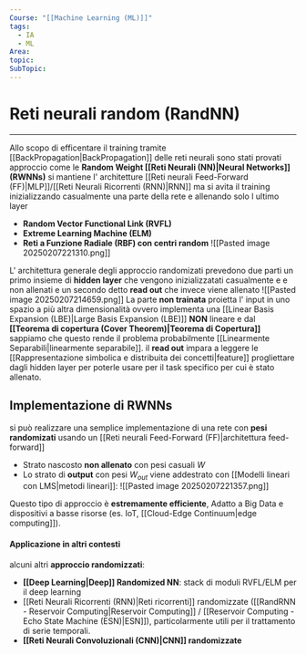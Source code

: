 ```yaml
---
Course: "[[Machine Learning (ML)]]"
tags:
  - IA
  - ML
Area: 
topic: 
SubTopic:
---
```

# Reti neurali random (RandNN)
---
Allo scopo di efficentare il training tramite [[BackPropagation|BackPropagation]] delle reti neurali sono stati provati approccio come le __Random Weight [[Reti Neurali (NN)|Neural Networks]] (RWNNs)__ si mantiene l' architetture [[Reti neurali Feed-Forward (FF)|MLP]]/[[Reti Neurali Ricorrenti (RNN)|RNN]] ma si avita il training inizializzando casualmente una parte della rete e allenando solo l ultimo layer
- **Random Vector Functional Link (RVFL)**
- **Extreme Learning Machine (ELM)**
- **Reti a Funzione Radiale (RBF) con centri random**
![[Pasted image 20250207221310.png]]

L' architettura generale degli approccio randomizati prevedono due parti un primo insieme di __hidden layer__ che vengono inizializzatati casualmente e e non allenati e un secondo detto __read out__ che invece viene allenato
![[Pasted image 20250207214659.png]]
La parte __non trainata__ proietta l' input in uno spazio a più altra dimensionalità ovvero implementa una [[Linear Basis Expansion (LBE)|Large Basis Expansion (LBE)]] __NON__ lineare  e dal __[[Teorema di copertura (Cover Theorem)|Teorema di Copertura]]__ sappiamo che questo rende il problema probabilmente [[Linearmente Separabili|linearmente separabile]].
il __read out__ impara a leggere le [[Rappresentazione simbolica e distribuita dei concetti|feature]] progliettare dagli hidden layer per poterle usare per il task specifico per cui è stato allenato.

## Implementazione di RWNNs
si può realizzare una semplice implementazione di una rete con __pesi randomizati__ usando un [[Reti neurali Feed-Forward (FF)|architettura feed-forward]] 
- Strato nascosto __non allenato__ con pesi casuali $W$
- Lo strato di __output__ con pesi $W_{out}$ viene addestrato con [[Modelli lineari con LMS|metodi lineari]]:
![[Pasted image 20250207221357.png]]

Questo tipo di approccio è __estremamente efficiente__, Adatto a Big Data e dispositivi a basse risorse (es. IoT, [[Cloud-Edge Continuum|edge computing]]).



#### Applicazione in altri contesti
alcuni altri __approccio randomizzati__: 
- __[[Deep Learning|Deep]] Randomized NN__: stack di moduli RVFL/ELM per il deep learning
- [[Reti Neurali Ricorrenti (RNN)|Reti ricorrenti]] randomizzate ([[RandRNN - Reservoir Computing|Reservoir Computing]] / [[Reservoir Computing - Echo State Machine (ESN)|ESN]]), particolarmente utili per il trattamento di serie temporali.
- __[[Reti Neurali Convoluzionali (CNN)|CNN]] randomizzate__




